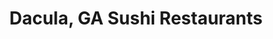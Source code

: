 ---
layout: city
title: Dacula, GA Sushi Restaurants
permalink: /georgia/dacula/
stateAbbr: GA
stateName: Georgia
cityName: Dacula
---
